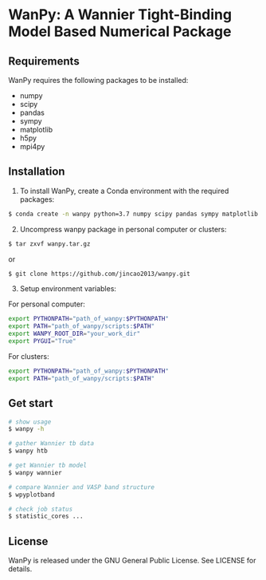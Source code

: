 # WanPy: A Wannier Tight-Binding Model Based Numerical Package

## Requirements
WanPy requires the following packages to be installed:
- numpy
- scipy
- pandas
- sympy
- matplotlib
- h5py
- mpi4py

## Installation
1. To install WanPy, create a Conda environment with the required packages:
```bash
$ conda create -n wanpy python=3.7 numpy scipy pandas sympy matplotlib h5py mpi4py
````

2. Uncompress wanpy package in personal computer or clusters: 

```bash
$ tar zxvf wanpy.tar.gz
```
or
```bash
$ git clone https://github.com/jincao2013/wanpy.git
```

3. Setup environment variables: 

For personal computer:
```bash
export PYTHONPATH="path_of_wanpy:$PYTHONPATH"
export PATH="path_of_wanpy/scripts:$PATH"
export WANPY_ROOT_DIR="your_work_dir"
export PYGUI="True"
```

For clusters:
```bash
export PYTHONPATH="path_of_wanpy:$PYTHONPATH"
export PATH="path_of_wanpy/scripts:$PATH"
```

## Get start
```bash
# show usage
$ wanpy -h

# gather Wannier tb data
$ wanpy htb

# get Wannier tb model
$ wanpy wannier

# compare Wannier and VASP band structure 
$ wpyplotband

# check job status
$ statistic_cores ...
```

## License
WanPy is released under the GNU General Public License. See LICENSE for details.
